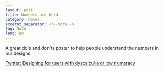 ```yaml
---
layout: post
title: Numbers are hard
category: Notes
excerpt_separator: <!--more-->
tag: Note
lang: en
---
```


A great do's and don'ts poster to help people understand the numbers in our designs:

<!--more-->

[Twitter: Designing for users with dyscalculia or low numeracy ](https://twitter.com/LauraParkerUX/status/1597160048786313216)

